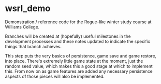 # wsrl_demo
Demonstration / reference code for the Rogue-like winter study course at Williams College.

Branches will be created at (hopefully) useful milestones in the development processes and these notes updated to indicate the specific things that branch achieves.

This step puts the very basics of persistence, game save and game restore, into place. There's extremely little game state at the moment, just the random seed value, which makes this a good stage at which to implement this. From now on as game features are added any necessary persistence aspects of those pieces will also be implemented.
